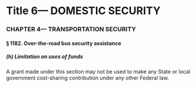 
# Title 6— DOMESTIC SECURITY
### CHAPTER 4— TRANSPORTATION SECURITY
#### § 1182. Over-the-road bus security assistance
##### (h) Limitation on uses of funds

A grant made under this section may not be used to make any State or local government cost-sharing contribution under any other Federal law.
